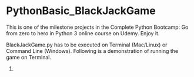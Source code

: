 # PythonBasic_BlackJackGame
This is one of the milestone projects in the Complete Python Bootcamp: Go from zero to hero in Python 3 online course on Udemy. Enjoy it.

BlackJackGame.py has to be executed on Terminal (Mac/Linux) or Command Line (Windows). Following is a demonstration of running the game on Terminal.

1. 
